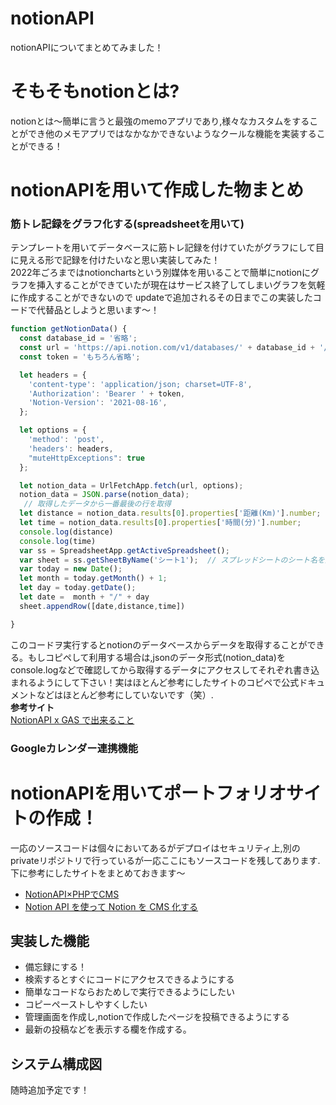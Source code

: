 # notionAPI
notionAPIについてまとめてみました！
# そもそもnotionとは?
notionとは～簡単に言うと最強のmemoアプリであり,様々なカスタムをすることができ他のメモアプリではなかなかできないようなクールな機能を実装することができる！
# notionAPIを用いて作成した物まとめ
### 筋トレ記録をグラフ化する(spreadsheetを用いて)
テンプレートを用いてデータベースに筋トレ記録を付けていたがグラフにして目に見える形で記録を付けたいなと思い実装してみた！  
2022年ごろまではnotionchartsという別媒体を用いることで簡単にnotionにグラフを挿入することができていたが現在はサービス終了してしまいグラフを気軽に作成することができないので  updateで追加されるその日までこの実装したコードで代替品としようと思います～！
```javascript
function getNotionData() {
  const database_id = '省略';
  const url = 'https://api.notion.com/v1/databases/' + database_id + '/query';
  const token = 'もちろん省略';

  let headers = {
    'content-type': 'application/json; charset=UTF-8',
    'Authorization': 'Bearer ' + token,
    'Notion-Version': '2021-08-16',
  };

  let options = {
    'method': 'post',
    'headers': headers,
    "muteHttpExceptions": true
  };

  let notion_data = UrlFetchApp.fetch(url, options);
  notion_data = JSON.parse(notion_data);
   // 取得したデータから一番最後の行を取得
  let distance = notion_data.results[0].properties['距離(Km)'].number;
  let time = notion_data.results[0].properties['時間(分)'].number;
  console.log(distance)
  console.log(time)
  var ss = SpreadsheetApp.getActiveSpreadsheet();
  var sheet = ss.getSheetByName('シート1');  // スプレッドシートのシート名を適宜変更
  var today = new Date();
  let month = today.getMonth() + 1;
  let day = today.getDate();
  let date =  month + "/" + day 
  sheet.appendRow([date,distance,time])

}
```  
このコードヲ実行するとnotionのデータベースからデータを取得することができる。もしコピペして利用する場合は,jsonのデータ形式(notion_data)をconsole.logなどで確認してから取得するデータにアクセスしてそれぞれ書き込まれるようにして下さい！実はほとんど参考にしたサイトのコピペで公式ドキュメントなどはほとんど参考にしていないです（笑）.  
**参考サイト**  
[NotionAPI x GAS で出来ること](https://blog.shinonome.io/notion-gas/)

### Googleカレンダー連携機能

# notionAPIを用いてポートフォリオサイトの作成！  
一応のソースコードは個々においてあるがデプロイはセキュリティ上,別のprivateリポジトリで行っているが一応ここにもソースコードを残してあります.  
下に参考にしたサイトをまとめておきます～  

- [NotionAPI×PHPでCMS](https://qiita.com/KadoProG/items/47942899012ffb869194)
- [Notion API を使って Notion を CMS 化する](https://zenn.dev/5t111111/articles/80934cdda55328)
## 実装した機能

- 備忘録にする！
- 検索するとすぐにコードにアクセスできるようにする
- 簡単なコードならおためしで実行できるようにしたい
- コピーペーストしやすくしたい
- 管理画面を作成し,notionで作成したページを投稿できるようにする
- 最新の投稿などを表示する欄を作成する。
## システム構成図
随時追加予定です！
